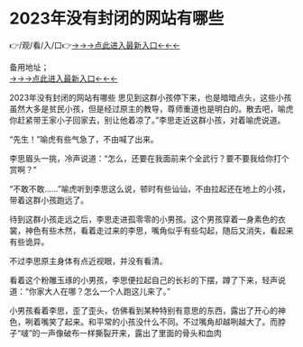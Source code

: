 # 2023年没有封闭的网站有哪些  
👉/观/看/入/口👉<a href="https://8h6e.com ">→→→点此进入最新入口←←←</a>
   

备用地址；  
<a href="https://6h8k.top ">→→→点此进入最新入口←←←</a>


2023年没有封闭的网站有哪些  思见到这群小孩停下来，也是暗暗点头，这些小孩虽然大多是贫民小孩，但是经过原主的教导，尊师重道也是明白的。散去吧，喻虎你赶紧带王家小子回家去，别让他着凉了。”李思走近这群小孩，对着喻虎说道。

“先生！”喻虎有些气急了，不由喊了出来。

李思眉头一挑，冷声说道：“怎么，还要在我面前来个全武行？要不要我给你打个赏啊？”

“不敢不敢……”喻虎听到李思这么说，顿时有些讪讪，不由拉起还在地上的小孩，带着这群小孩跑远了。

待到这群小孩走远之后，李思走进孤零零的小男孩。这个男孩穿着一身素色的衣裳，神色有些木然，看着走过来的李思，嘴角似乎有些勾起，随后又消失，看起来有些诡异。

不过李思原主身体有点近视眼，并没有看清。

看着这个粉雕玉琢的小男孩，李思便拉起自己的长衫的下摆，蹲了下来，轻声说道：“你家大人在哪？怎么一个人跑这儿来了。”

小男孩看着李思，歪了歪头，仿佛看到某种特别有意思的东西，露出了开心的神色，咧着嘴笑了起来。和平常的小孩没什么不同。不过嘴角却越咧越大了。而脖子“啵”的一声像破布一样撕裂开来，露出了里面的骨头和血肉
